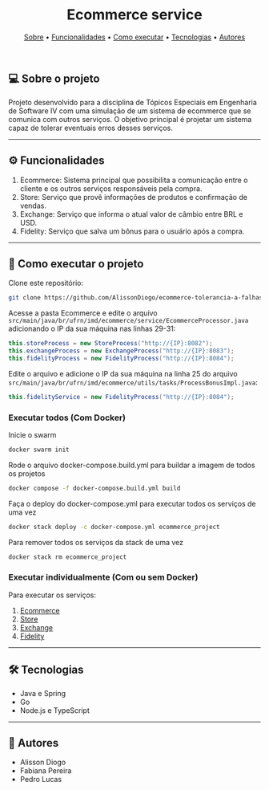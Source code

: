 <h1 align="center"> 
  Ecommerce service
</h1>

<p align="center">
  <a href="#-sobre-o-projeto">Sobre</a> •
  <a href="#-funcionalidades">Funcionalidades</a> •
  <a href="#-como-executar-o-projeto">Como executar</a> •
  <a href="#-tecnologias">Tecnologias</a> • 
  <a href="#-autores">Autores</a>
</p>

<br>

## 💻 Sobre o projeto

Projeto desenvolvido para a disciplina de Tópicos Especiais em Engenharia de Software IV com uma simulação de um sistema de ecommerce que se comunica com outros serviços. O objetivo principal é projetar um sistema capaz de tolerar eventuais erros desses serviços.

---

## ⚙ Funcionalidades

1. Ecommerce: Sistema principal que possibilita a comunicação entre o cliente e os outros serviços responsáveis pela compra.
2. Store: Serviço que provê informações de produtos e confirmação de vendas.
3. Exchange: Serviço que informa o atual valor de câmbio entre BRL e USD.
4. Fidelity: Serviço que salva um bônus para o usuário após a compra.

---

## 🚀 Como executar o projeto

Clone este repositório:

```bash
git clone https://github.com/AlissonDiogo/ecommerce-tolerancia-a-falhas.git
```

Acesse a pasta Ecommerce e edite o arquivo `src/main/java/br/ufrn/imd/ecommerce/service/EcommerceProcessor.java` adicionando o IP da sua máquina nas linhas 29-31:

```java
this.storeProcess = new StoreProcess("http://{IP}:8082");
this.exchangeProcess = new ExchangeProcess("http://{IP}:8083");
this.fidelityProcess = new FidelityProcess("http://{IP}:8084");
```

Edite o arquivo e adicione o IP da sua máquina na linha 25 do arquivo `src/main/java/br/ufrn/imd/ecommerce/utils/tasks/ProcessBonusImpl.java`:

```java
this.fidelityService = new FidelityProcess("http://{IP}:8084");
```

### Executar todos (Com Docker)

Inicie o swarm

```bash
docker swarm init
```

Rode o arquivo docker-compose.build.yml para buildar a imagem de todos os projetos

```bash
docker compose -f docker-compose.build.yml build
```

Faça o deploy do docker-compose.yml para executar todos os serviços de uma vez

```bash
docker stack deploy -c docker-compose.yml ecommerce_project
```

Para remover todos os serviços da stack de uma vez

```bash
docker stack rm ecommerce_project
```

### Executar individualmente (Com ou sem Docker)

Para executar os serviços:

1. [Ecommerce](ecommerce/README.md)
2. [Store](store/README.md)
3. [Exchange](exchange/README.md)
4. [Fidelity](fidelity/README.md)

---

## 🛠 Tecnologias

- Java e Spring
- Go
- Node.js e TypeScript

---

## 👥 Autores

- Alisson Diogo
- Fabiana Pereira
- Pedro Lucas
